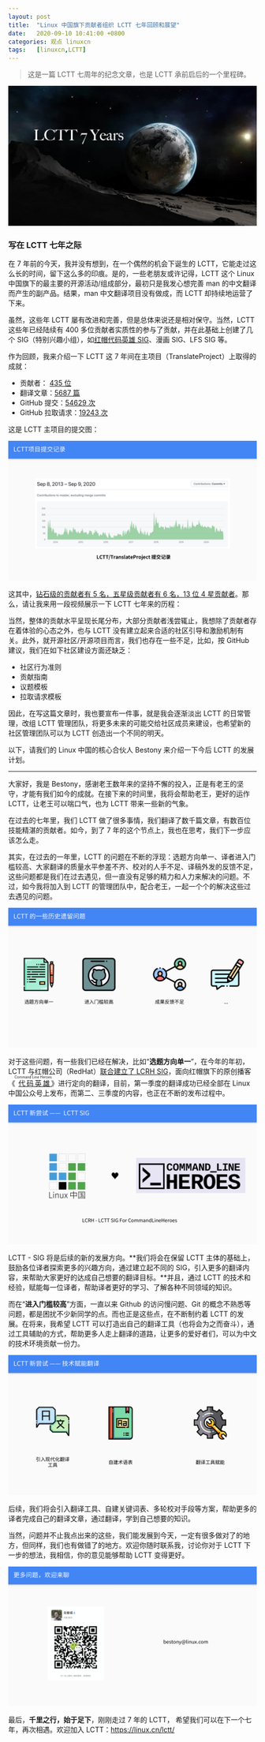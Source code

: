 ```yaml
---
layout: post
title:	"Linux 中国旗下贡献者组织 LCTT 七年回顾和展望"
date:	2020-09-10 10:41:00 +0800 
categories:	观点 linuxcn 
tags:	[linuxcn,LCTT]
---
```




> 
> 这是一篇 LCTT 七周年的纪念文章，也是 LCTT 承前启后的一个里程碑。
> 
> 
> 


![](/Asserts/Images/album/202009/10/103151qpnopha5lwlctp4b.jpg)


### 写在 LCTT 七年之际


在 7 年前的今天，我并没有想到，在一个偶然的机会下诞生的 LCTT，它能走过这么长的时间，留下这么多的印痕。是的，一些老朋友或许记得，LCTT 这个 Linux 中国旗下的最主要的开源活动/组成部分，最初只是我发心想完善 man 的中文翻译而产生的副产品。结果，man 中文翻译项目没有做成，而 LCTT 却持续地运营了下来。


虽然，这些年 LCTT 屡有改进和完善，但是总体来说还是相对保守。当然，LCTT 这些年已经陆续有 400 多位贡献者实质性的参与了贡献，并在此基础上创建了几个 SIG（特别兴趣小组），如[红帽代码英雄 SIG](/article-12436-1.html)、漫画 SIG、LFS SIG 等。


作为回顾，我来介绍一下 LCTT 这 7 年间在主项目（TranslateProject）上取得的成就：


* 贡献者： [435 位](https://linux.cn/lctt-list)
* 翻译文章：[5687 篇](https://linux.cn/)
* GitHub 提交：[54629 次](https://github.com/LCTT/TranslateProject)
* GitHub 拉取请求：[19243 次](https://github.com/LCTT/TranslateProject/pulls)


这是 LCTT 主项目的提交图：


![](/Asserts/Images/album/202009/10/104114wpsqqbqq5qrpa5dd.png)


这其中，[钻石级的贡献者有 5 名，五星级贡献者有 6 名，13 位 4 星贡献者](https://linux.cn/lctt-list)。那么，请让我来用一段视频展示一下 LCTT 七年来的历程：






当然，整体的贡献水平呈现长尾分布，大部分贡献者浅尝辄止，我想除了贡献者存在着体验的心态之外，也与 LCTT 没有建立起来合适的社区引导和激励机制有关。此外，就开源社区/开源项目而言，我们也存在一些不足，比如，按 GitHub 建议，我们在如下社区建设方面还缺乏：


* 社区行为准则
* 贡献指南
* 议题模板
* 拉取请求模板


因此，在写这篇文章时，我也要宣布一件事，就是我会逐渐淡出 LCTT 的日常管理，改组 LCTT 管理团队，将更多未来的可能交给社区成员来建设，也希望新的社区管理团队可以为 LCTT 创造出一个不同的明天。


以下，请我们的 Linux 中国的核心合伙人 Bestony 来介绍一下今后 LCTT 的发展计划。




---


大家好，我是 Bestony，感谢老王数年来的坚持不懈的投入，正是有老王的坚守，才能有我们如今的成就。在接下来的时间里，我将会帮助老王，更好的运作 LCTT，让老王可以喘口气，也为 LCTT 带来一些新的气象。


在过去的七年里，我们 LCTT 做了很多事情，我们翻译了数千篇文章，有数百位技能精湛的贡献者。如今，到了 7 年的这个节点上，我也在思考，我们下一步应该怎么走。


其实，在过去的一年里，LCTT 的问题在不断的浮现：选题方向单一、译者进入门槛较高、大家翻译的质量水平参差不齐、校对的人手不足、译稿外发的反馈不足，这些问题都是我们在过去遇见，但一直没有足够的精力和人力来解决的问题。不过，如今我将加入到 LCTT 的管理团队中，配合老王，一起一个个的解决这些过去遇见的问题。


![](/Asserts/Images/album/202009/10/104115ddpp955q991yd2p1.png)


对于这些问题，有一些我们已经在解决，比如“**选题方向单一**”，在今年的年初，LCTT 与红帽公司（RedHat）[联合建立了 LCRH SIG](/article-12436-1.html)，面向红帽旗下的原创播客《<ruby> <a href="https://www.redhat.com/en/command-line-heroes">  代码英雄 </a> <rt>  Command Line Heroes </rt></ruby>》进行定向的翻译，目前，第一季度的翻译成功已经全部在 Linux 中国公众号上发布，而第二、三季度的内容，也正在不断的发布过程中。


![](/Asserts/Images/album/202009/10/104115uvrv2qk3gkv3kbe9.png)


LCTT - SIG 将是后续的新的发展方向。**我们将会在保留 LCTT 主体的基础上，鼓励各位译者探索更多的兴趣方向，通过建立起不同的 SIG，引入更多的翻译内容，来帮助大家更好的达成自己想要的翻译目标。**并且，通过 LCTT 的技术和经验，赋能每一位译者，帮助译者更好的学习、了解各种不同领域的知识。


而在“**进入门槛较高**”方面，一直以来 Github 的访问慢问题、Git 的概念不熟悉等问题，都是困扰不少新同学的点。而也正是这些点，在不断制约着 LCTT 的发展。在将来，我希望 LCTT 可以打造出自己的翻译工具（也将会为之而奋斗），通过工具辅助的方式，帮助更多人走上翻译的道路，让更多的爱好者们，可以为中文的技术环境贡献一份力。


![](/Asserts/Images/album/202009/10/104116nwf6kx6tuzkut2zj.png)


后续，我们将会引入翻译工具、自建关键词表、多轮校对手段等方案，帮助更多的译者完成自己的翻译文章，通过翻译，学到自己想要的知识。


当然，问题并不止我点出来的这些，我们能发展到今天，一定有很多做对了的地方，但同样，我们也有做错了的地方。欢迎你随时联系我，讨论你对于 LCTT 下一步的想法，我相信，你的意见能够帮助 LCTT 变得更好。


![](/Asserts/Images/album/202009/10/104117taaw0r1omhdv0qv0.png)


最后，**千里之行，始于足下**，刚刚走过 7 年的 LCTT， 希望我们可以在下一个七年，再次相遇。欢迎加入 LCTT：<https://linux.cn/lctt/>
